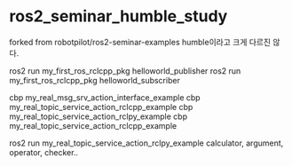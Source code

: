 # ros2_seminar_humble_study

forked from robotpilot/ros2-seminar-examples
humble이라고 크게 다르진 않다.

ros2 run my_first_ros_rclcpp_pkg helloworld_publisher
ros2 run my_first_ros_rclcpp_pkg helloworld_subscriber

cbp my_real_msg_srv_action_interface_example
cbp my_real_topic_service_action_rclcpp_example
cbp my_real_topic_service_action_rclpy_example
cbp my_real_topic_service_action_rclcpp_example

ros2 run my_real_topic_service_action_rclpy_example calculator, argument, operator, checker..

